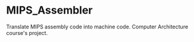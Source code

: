 # MIPS_Assembler
Translate MIPS assembly code into machine code. Computer Architecture course's project. 
